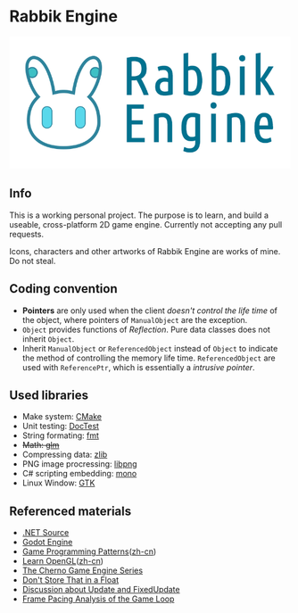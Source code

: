 # Rabbik Engine
<p align="center">
<img src="Icon/Rabbik/Logo.png">
</p>

## Info
This is a working personal project. The purpose is to learn, and build a useable, cross-platform 2D game engine.
Currently not accepting any pull requests.

Icons, characters and other artworks of Rabbik Engine are works of mine. Do not steal.

## Coding convention
* **Pointers** are only used when the client *doesn't control the life time* of the object, where pointers of `ManualObject` are the exception.
* `Object` provides functions of *Reflection*. Pure data classes does not inherit `Object`.
* Inherit `ManualObject` or `ReferencedObject` instead of `Object` to indicate the method of controlling the memory life time. `ReferencedObject` are used with `ReferencePtr`, which is essentially a *intrusive pointer*.

## Used libraries
* Make system: [CMake](https://cmake.org)
* Unit testing: [DocTest](https://github.com/onqtam/doctest)
* String formating: [fmt](https://github.com/fmtlib/fmt)
* ~~Math: [glm](https://github.com/g-truc/glm)~~
* Compressing data: [zlib](https://github.com/madler/zlib)
* PNG image procressing: [libpng](https://github.com/glennrp/libpng)
* C# scripting embedding: [mono](mono-project.com)
* Linux Window: [GTK](https://www.gtk.org/)

## Referenced materials
* [.NET Source](https://source.dot.net)
* [Godot Engine](https://godotengine.org/)
* [Game Programming Patterns](https://gameprogrammingpatterns.com/)([zh-cn](https://gpp.tkchu.me/))
* [Learn OpenGL](https://learnopengl.com/)([zh-cn](https://learnopengl-cn.github.io/))
* [The Cherno Game Engine Series](https://www.youtube.com/playlist?list=PLlrATfBNZ98dC-V-N3m0Go4deliWHPFwT)
* [Don't Store That in a Float](https://randomascii.wordpress.com/2012/02/13/dont-store-that-in-a-float/)
* [Discussion about Update and FixedUpdate](https://news.ycombinator.com/item?id=23649406)
* [Frame Pacing Analysis of the Game Loop](https://nkga.github.io/post/frame-pacing-analysis-of-the-game-loop/)
